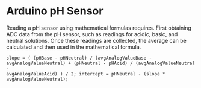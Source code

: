 # Arduino pH Sensor

Reading a pH sensor using mathematical formulas requires. First obtaining ADC data from the pH sensor, such as readings for acidic, basic, and neutral solutions. Once these readings are collected, the average can be calculated and then used in the mathematical formula.

<code>slope = ( (pHBase - pHNeutral) / (avgAnalogValueBase - avgAnalogValueNeutral) + (pHNeutral - pHAcid) / (avgAnalogValueNeutral - avgAnalogValueAcid) ) / 2;
intercept = pHNeutral - (slope * avgAnalogValueNeutral);
</code>
